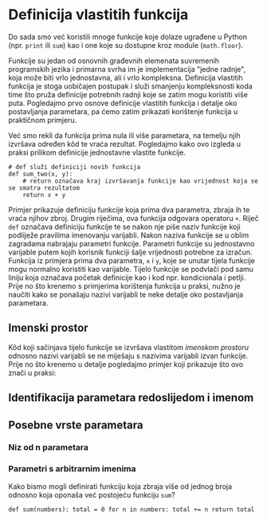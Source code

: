 # Definicija vlastitih funkcija

Do sada smo već koristili mnoge funkcije koje dolaze ugrađene u Python
(npr. `print` ili `sum`) kao i one koje su dostupne kroz module
(`math.floor`).

Funkcije su jedan od osnovnih građevnih elemenata suvremenih programskih
jezika i primarna svrha im je implementacija \"jedne radnje\", koja može
biti vrlo jednostavna, ali i vrlo kompleksna. Definicija vlastitih
funkcija je stoga uobičajen postupak i služi smanjenju kompleksnosti
koda time što pruža definicije potrebnih radnji koje se zatim mogu
koristiti više puta. Pogledajmo prvo osnove definicije vlastitih
funkcija i detalje oko postavljanja parametara, pa ćemo zatim prikazati
korištenje funkcija u praktičnom primjeru.

Već smo rekli da funkcija prima nula ili više parametara, na temelju
njih izvršava određen kôd te vraća rezultat. Pogledajmo kako ovo izgleda
u praksi prilikom definicije jednostavne vlastite funkcije.

``` {#listing:popis_redak caption="Definicija jednostavne funkcije" label="listing:popis_redak"}
# def služi definiciji novih funkcija
def sum_two(x, y):
    # return označava kraj izvršavanja funkcije kao vrijednost koja se se smatra rezultatom
    return x + y
```

Primjer prikazuje definiciju funkcije koja prima dva parametra, zbraja
ih te vraća njihov zbroj. Drugim riječima, ova funkcija odgovara
operatoru `+`. Riječ `def` označava definiciju funkcije te se nakon nje
piše naziv funkcije koji podliježe pravilima imenovanju varijabli. Nakon
naziva funkcije se u oblim zagradama nabrajaju parametri funkcije.
Parametri funkcije su jednostavno varijable putem kojih korisnik
funkciji šalje vrijednosti potrebne za izračun. Funkcija iz primjera
prima dva parametra, `x` i `y`, koje se unutar tijela funkcije mogu
normalno koristiti kao varijable. Tijelo funkcije se podvlači pod samu
liniju koja označava početak definicije kao i kod npr. kondicionala i
petlji. Prije no što krenemo s primjerima korištenja funkcija u praksi,
nužno je naučiti kako se ponašaju nazivi varijabli te neke detalje oko
postavljanja parametara.

## Imenski prostor

Kôd koji sačinjava tijelo funkcije se izvršava vlastitom *imenskom
prostoru* odnosno nazivi varijabli se ne miješaju s nazivima varijabli
izvan funkcije. Prije no što krenemo u detalje pogledajmo primjer koji
prikazuje što ovo znači u praksi:

## Identifikacija parametara redoslijedom i imenom

## Posebne vrste parametara

### Niz od n parametara

### Parametri s arbitrarnim imenima

Kako bismo mogli definirati funkciju koja zbraja više od jednog broja
odnosno koja oponaša već postojeću funkciju `sum`?

````def sum(numbers): total = 0 for n in numbers: total += n return total````
